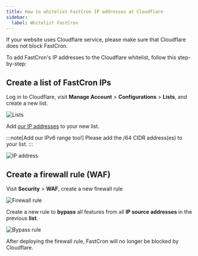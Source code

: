 ```yaml
---
title: How to whitelist FastCron IP addresses at Cloudflare
sidebar:
  label: Whitelist FastCron
---
```


If your website uses Cloudflare service, please make sure that Cloudflare does not block FastCron.

To add FastCron's IP addresses to the Cloudflare whitelist, follow this step-by-step:

## Create a list of FastCron IPs

Log in to Cloudflare, visit **Manage Account** > **Configurations** > **Lists**, and create a new list.

![Lists](/screenshots/cf-list.png)

Add [our IP addresses](/ip-addresses) to your new list.

:::note[Add our IPv6 range too!]
Please add the /64 CIDR address(es) to your list.
:::

![IP address](/screenshots/cf-ip.png)

## Create a firewall rule (WAF)

Visit **Security** > **WAF**, create a new firewall rule

![Firewall rule](/screenshots/cf-firewall-rule.png)

Create a new rule to **bypass** all features from all **IP source addresses**
in the previous **list**.

![Bypass rule](/screenshots/cf-bypass.png)

After deploying the firewall rule, FastCron will no longer be blocked by Cloudflare.
